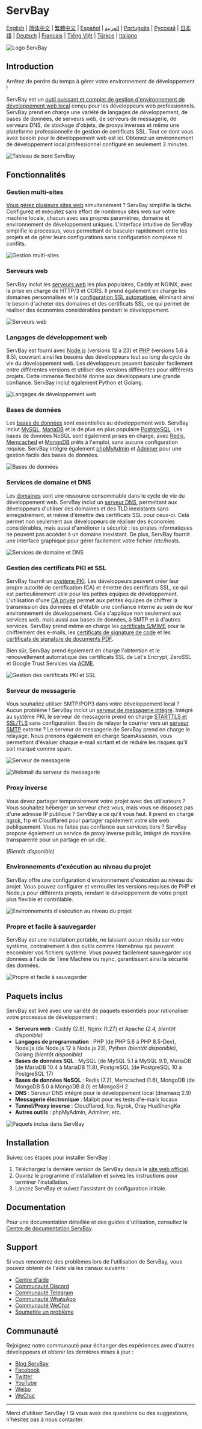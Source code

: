 # ServBay

[English](/README.md) | [简体中文](/README_zh-CN.md) | [繁體中文](/README_zh-TW.md) | [Español](/README_es.md) | [العربية](/README_ar.md) | [Português](/README_pt.md) | [Русский](/README_ru.md) | [日本語](/README_ja.md) | [Deutsch](/README_de.md) | [Français](/README_fr.md) | [Tiếng Việt](/README_vi.md) | [Türkçe](/README_tr.md) | [Italiano](/README_it.md)

![Logo ServBay](/images/logo.png)

## Introduction

Arrêtez de perdre du temps à gérer votre environnement de développement !

ServBay est un [outil puissant et complet de gestion d'environnement de développement web local](https://www.servbay.com) conçu pour les développeurs web professionnels. ServBay prend en charge une variété de langages de développement, de bases de données, de serveurs web, de serveurs de messagerie, de serveurs DNS, de stockage d'objets, de proxys inverses et même une plateforme professionnelle de gestion de certificats SSL. Tout ce dont vous avez besoin pour le développement web est ici. Obtenez un environnement de développement local professionnel configuré en seulement 3 minutes.

![Tableau de bord ServBay](/images/dashboard.png)

## Fonctionnalités

### Gestion multi-sites

[Vous gérez plusieurs sites web](https://support.servbay.com/basic-usage/websites/adding-first-website) simultanément ? ServBay simplifie la tâche.  Configurez et exécutez sans effort de nombreux sites web sur votre machine locale, chacun avec ses propres paramètres, domaine et environnement de développement uniques. L'interface intuitive de ServBay simplifie le processus, vous permettant de basculer rapidement entre les projets et de gérer leurs configurations sans configuration complexe ni conflits.

![Gestion multi-sites](/images/hosts.png)

### Serveurs web

ServBay inclut les [serveurs web](https://www.servbay.com/features/web-server) les plus populaires, Caddy et NGINX, avec la prise en charge de HTTP/3 et CORS.  Il prend également en charge les domaines personnalisés et la [configuration SSL automatisée](https://support.servbay.com/basic-usage/websites/using-ssl-to-secure-website), éliminant ainsi le besoin d'acheter des domaines et des certificats SSL, ce qui permet de réaliser des économies considérables pendant le développement.

![Serveurs web](/images/web-servers.png)

### Langages de développement web

ServBay est fourni avec [Node.js](https://www.servbay.com/features/nodejs) (versions 12 à 23) et [PHP](https://www.servbay.com/features/php) (versions 5.6 à 8.5), couvrant ainsi les besoins des développeurs tout au long du cycle de vie du développement web. Les développeurs peuvent basculer facilement entre différentes versions et utiliser des versions différentes pour différents projets. Cette immense flexibilité donne aux développeurs une grande confiance. ServBay inclut également Python et Golang.

![Langages de développement web](/images/languages.png)

### Bases de données

Les [bases de données](https://www.servbay.com/features/database) sont essentielles au développement web. ServBay inclut [MySQL](https://support.servbay.com/database-management/getting-started/mysql-management-and-usage), [MariaDB](https://support.servbay.com/database-management/getting-started/mariadb-management-and-usage) et le de plus en plus populaire [PostgreSQL](https://support.servbay.com/database-management/getting-started/postgresql-management-and-usage).  Les bases de données NoSQL sont également prises en charge, avec [Redis](https://support.servbay.com/database-management/getting-started/redis-management-and-usage), [Memcached](https://support.servbay.com/database-management/getting-started/memcached-management-and-usage) et [MongoDB](https://www.servbay.com/features/database) prêts à l'emploi, sans aucune configuration requise. ServBay intègre également [phpMyAdmin](https://support.servbay.com/database-management/management/using-phpmyadmin-to-manage-database) et [Adminer](https://support.servbay.com/database-management/management/using-adminer-to-manage-database) pour une gestion facile des bases de données.

![Bases de données](/images/databases.png)

### Services de domaine et DNS

Les [domaines](https://www.servbay.com/features/dns-server) sont une ressource consommable dans le cycle de vie du développement web. ServBay inclut un [serveur DNS](https://www.servbay.com/features/dns-server), permettant aux développeurs d'utiliser des domaines et des TLD inexistants sans enregistrement, et même d'émettre des certificats SSL pour ceux-ci. Cela permet non seulement aux développeurs de réaliser des économies considérables, mais aussi d'améliorer la sécurité : les pirates informatiques ne peuvent pas accéder à un domaine inexistant. De plus, ServBay fournit une interface graphique pour gérer facilement votre fichier /etc/hosts.

![Services de domaine et DNS](/images/dns.png)

### Gestion des certificats PKI et SSL

ServBay fournit un [système PKI](https://www.servbay.com/features/ssl). Les développeurs peuvent créer leur propre autorité de certification (CA) et émettre des certificats SSL, ce qui est particulièrement utile pour les petites équipes de développement.  L'utilisation d'une [CA privée](https://support.servbay.com/basic-usage/ssl/local-ssl-root-certificate-management) permet aux petites équipes de chiffrer la transmission des données et d'établir une confiance interne au sein de leur environnement de développement. Cela s'applique non seulement aux services web, mais aussi aux bases de données, à SMTP et à d'autres services. ServBay prend même en charge les [certificats S/MIME](https://support.servbay.com/basic-usage/ssl/how-to-apply-for-and-use-smime-email-certificate) pour le chiffrement des e-mails, les [certificats de signature de code](https://support.servbay.com/basic-usage/ssl/how-to-apply-for-and-use-code-sining-certificate) et les [certificats de signature de documents PDF](https://support.servbay.com/basic-usage/ssl/how-to-apply-for-and-use-document-signing-certificate).

Bien sûr, ServBay prend également en charge l'obtention et le renouvellement automatique des certificats SSL de Let's Encrypt, ZeroSSL et Google Trust Services via [ACME](https://support.servbay.com/basic-usage/ssl/using-acme-to-issue-ssl-certificate).

![Gestion des certificats PKI et SSL](/images/ssl-pki.png)

### Serveur de messagerie

Vous souhaitez utiliser SMTP/POP3 dans votre développement local ? Aucun problème ! ServBay inclut un [serveur de messagerie intégré](https://www.servbay.com/features/email-server). Intégré au système PKI, le serveur de messagerie prend en charge [STARTTLS et SSL/TLS](https://support.servbay.com/advanced-settings/modify-configurations/modify-mailpit-settings) sans configuration.  Besoin de relayer le courrier vers un [serveur SMTP](https://www.servbay.com/features/email-server) externe ? Le serveur de messagerie de ServBay prend en charge le relayage. Nous prenons également en charge SpamAssassin, vous permettant d'évaluer chaque e-mail sortant et de réduire les risques qu'il soit marqué comme spam.


![Serveur de messagerie](/images/email-server.png)

![Webmail du serveur de messagerie](/images/email-server-webmail.png)

### Proxy inverse

Vous devez partager temporairement votre projet avec des utilisateurs ? Vous souhaitez héberger un serveur chez vous, mais vous ne disposez pas d'une adresse IP publique ? ServBay a ce qu'il vous faut. Il prend en charge [ngrok](https://support.servbay.com/advanced-settings/how-to-use-ngrok), frp et Cloudflared pour partager rapidement votre site web publiquement. Vous ne faites pas confiance aux services tiers ? ServBay propose également un service de proxy inverse public, intégré de manière transparente pour un partage en un clic.

*(Bientôt disponible)*

### Environnements d'exécution au niveau du projet

ServBay offre une configuration d'environnement d'exécution au niveau du projet. Vous pouvez configurer et verrouiller les versions requises de PHP et Node.js pour différents projets, rendant le développement de votre projet plus flexible et contrôlable.

![Environnements d'exécution au niveau du projet](/images/project-level-runtime.png)

### Propre et facile à sauvegarder

ServBay est une installation portable, ne laissant aucun résidu sur votre système, contrairement à des outils comme Homebrew qui peuvent encombrer vos fichiers système. Vous pouvez facilement sauvegarder vos données à l'aide de Time Machine ou rsync, garantissant ainsi la sécurité des données.

![Propre et facile à sauvegarder](/images/easy-to-backup.png)

## Paquets inclus

ServBay est livré avec une variété de paquets essentiels pour rationaliser votre processus de développement :

- **Serveurs web** : Caddy (2.8), Nginx (1.27) et Apache *(2.4, bientôt disponible)*
- **Langages de programmation** : PHP (de PHP 5.6 à PHP 8.5-Dev), Node.js (de Node.js 12 à Node.js 23), Python *(bientôt disponible)*, Golang *(bientôt disponible)*
- **Bases de données SQL** : MySQL (de MySQL 5.1 à MySQL 9.1), MariaDB (de MariaDB 10.4 à MariaDB 11.8), PostgreSQL (de PostgreSQL 10 à PostgreSQL 17)
- **Bases de données NoSQL** : Redis (7.2), Memcached (1.6), MongoDB (de MongoDB 5.0 à MongoDB 8.0) et MongoSH 2
- **DNS** : Serveur DNS intégré pour le développement local (dnsmasq 2.9)
- **Messagerie électronique** : Mailpit pour les tests d'e-mails locaux
- **Tunnel/Proxy inverse** : Cloudflared, frp, Ngrok, Oray HuaShengKe
- **Autres outils** : phpMyAdmin, Adminer, etc.

![Paquets inclus dans ServBay](/images/services.png)

## Installation

Suivez ces étapes pour installer ServBay :

1. Téléchargez la dernière version de ServBay depuis le [site web officiel](https://www.servbay.com).
2. Ouvrez le programme d'installation et suivez les instructions pour terminer l'installation.
3. Lancez ServBay et suivez l'assistant de configuration initiale.

## Documentation

Pour une documentation détaillée et des guides d'utilisation, consultez le [Centre de documentation ServBay](https://support.servbay.com).

## Support

Si vous rencontrez des problèmes lors de l'utilisation de ServBay, vous pouvez obtenir de l'aide via les canaux suivants :

- [Centre d'aide](https://support.servbay.com)
- [Communauté Discord](https://talk.servbay.com)
- [Communauté Telegram](https://telegram.servbay.dev)
- [Communauté WhatsApp](https://wa.servbay.dev)
- [Communauté WeChat](https://wechat-group.servbay.dev)
- [Soumettre un problème](https://github.com/ServBay/ServBay/issues)


## Communauté

Rejoignez notre communauté pour échanger des expériences avec d'autres développeurs et obtenir les dernières mises à jour :

- [Blog ServBay](https://blog.servbay.com)
- [Facebook](https://www.facebook.com/ServBay.Dev)
- [Twitter](https://twitter.com/ServBayDev)
- [YouTube](https://www.youtube.com/@ServBay)
- [Weibo](https://weibo.com/ServBay)
- [WeChat](https://mp.weixin.qq.com/s/CC9-1YagpZYmUxg01UJHTw)
---

Merci d'utiliser ServBay ! Si vous avez des questions ou des suggestions, n'hésitez pas à nous contacter.

